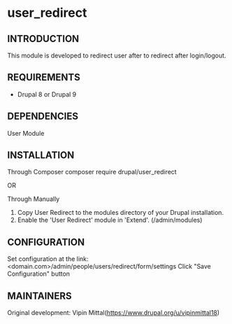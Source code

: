 # user_redirect

## INTRODUCTION
This module is developed to redirect user after to redirect after login/logout.

## REQUIREMENTS
- Drupal 8 or Drupal 9

## DEPENDENCIES
User Module

## INSTALLATION
Through Composer
composer require drupal/user_redirect

OR

Through Manually
1. Copy User Redirect to the modules directory of your Drupal installation.
2. Enable the 'User Redirect' module in 'Extend'. (/admin/modules)

## CONFIGURATION
Set configuration at the link: <domain.com>/admin/people/users/redirect/form/settings
Click "Save Configuration" button

## MAINTAINERS
Original development: Vipin Mittal(https://www.drupal.org/u/vipinmittal18)
